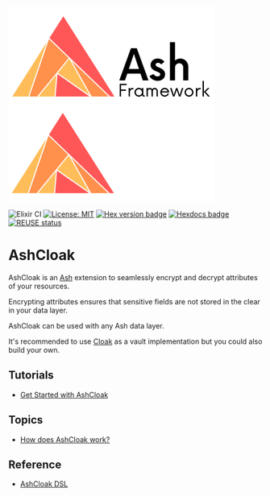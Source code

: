 <!--
SPDX-FileCopyrightText: 2020 Zach Daniel

SPDX-License-Identifier: MIT
-->

![Logo](https://github.com/ash-project/ash/blob/main/logos/cropped-for-header-black-text.png?raw=true#gh-light-mode-only)
![Logo](https://github.com/ash-project/ash/blob/main/logos/cropped-for-header-white-text.png?raw=true#gh-dark-mode-only)

![Elixir CI](https://github.com/ash-project/ash_cloak/workflows/CI/badge.svg)
[![License: MIT](https://img.shields.io/badge/License-MIT-yellow.svg)](https://opensource.org/licenses/MIT)
[![Hex version badge](https://img.shields.io/hexpm/v/ash_cloak.svg)](https://hex.pm/packages/ash_cloak)
[![Hexdocs badge](https://img.shields.io/badge/docs-hexdocs-purple)](https://hexdocs.pm/ash_cloak)
[![REUSE status](https://api.reuse.software/badge/github.com/ash-project/ash_cloak)](https://api.reuse.software/info/github.com/ash-project/ash_cloak)

# AshCloak

AshCloak is an [Ash](https://hexdocs.pm/ash) extension to seamlessly encrypt and decrypt attributes of your resources.

Encrypting attributes ensures that sensitive fields are not stored in the clear in your data layer.

AshCloak can be used with any Ash data layer.

It's recommended to use [Cloak](https://github.com/danielberkompas/cloak) as a vault implementation but you could also build your own.

## Tutorials

- [Get Started with AshCloak](documentation/tutorials/getting-started-with-ash-cloak.md)

## Topics

- [How does AshCloak work?](documentation/topics/how-does-ash-cloak-work.md)

## Reference

- [AshCloak DSL](documentation/dsls/DSL-AshCloak.md)
